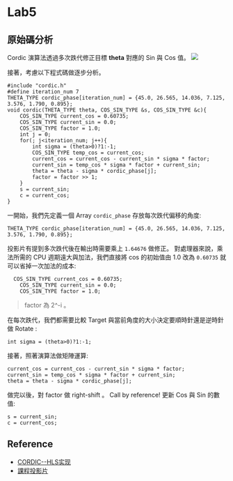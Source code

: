 # Lab5

## 原始碼分析

Cordic 演算法透過多次跌代修正目標 **theta** 對應的 Sin 與 Cos 值。
![](https://www.rfwireless-world.com/images/CORDIC-rotation-angles.jpg)

接著，考慮以下程式碼做逐步分析。
```c=
#include "cordic.h"
#define iteration_num 7
THETA_TYPE cordic_phase[iteration_num] = {45.0, 26.565, 14.036, 7.125, 3.576, 1.790, 0.895};
void cordic(THETA_TYPE theta, COS_SIN_TYPE &s, COS_SIN_TYPE &c){
	COS_SIN_TYPE current_cos = 0.60735;
	COS_SIN_TYPE current_sin = 0.0;
	COS_SIN_TYPE factor = 1.0;
    int j = 0;
    for(; j<iteration_num; j++){
        int sigma = (theta>0)?1:-1;
        COS_SIN_TYPE temp_cos = current_cos;
        current_cos = current_cos - current_sin * sigma * factor;
        current_sin = temp_cos * sigma * factor + current_sin;
        theta = theta - sigma * cordic_phase[j];
        factor = factor >> 1;
    }
    s = current_sin;
    c = current_cos;
}
```
一開始，我們先定義一個 Array `cordic_phase` 存放每次跌代偏移的角度:
```c=
THETA_TYPE cordic_phase[iteration_num] = {45.0, 26.565, 14.036, 7.125, 3.576, 1.790, 0.895};
```
投影片有提到多次跌代後在輸出時需要乘上 `1.64676` 做修正。
對處理器來說，乘法所需的  CPU 週期遠大與加法，我們直接將 cos 的初始值由 1.0 改為 `0.60735` 就可以省掉一次加法的成本:
```c=
  COS_SIN_TYPE current_cos = 0.60735;
	COS_SIN_TYPE current_sin = 0.0;
	COS_SIN_TYPE factor = 1.0;
```
> factor 為 2^-i 。

在每次跌代，我們都需要比較 Target 與當前角度的大小決定要順時針還是逆時針做 Rotate :
```c=
int sigma = (theta>0)?1:-1;
```
接著，照著演算法做矩陣運算:
```c=
current_cos = current_cos - current_sin * sigma * factor;
current_sin = temp_cos * sigma * factor + current_sin;
theta = theta - sigma * cordic_phase[j];
```
做完以後，對 factor 做 right-shift 。 
Call by reference! 更新 Cos 與 Sin 的數值:
```c=
s = current_sin;
c = current_cos;
```
## Reference
- [CORDIC--HLS实现](https://blog.csdn.net/qq_23831743/article/details/81987777)
- [課程投影片](http://www.aiotlab.org/teaching/fpga/5_CORDIC.pdf)
